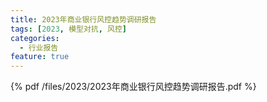 ```yaml
---
title: 2023年商业银行风控趋势调研报告
tags: [2023, 模型对抗, 风控]
categories:
  - 行业报告
feature: true
---
```


{% pdf /files/2023/2023年商业银行风控趋势调研报告.pdf %}
